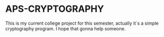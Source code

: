 # APS-CRYPTOGRAPHY
This is my current college project for this semester, actually it`s a simple cryptography program. I hope that gonna help someone. 
